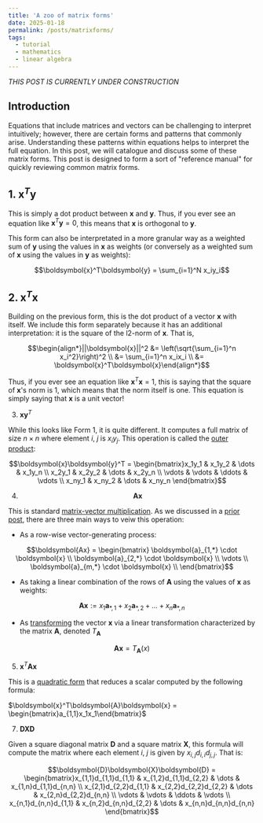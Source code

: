 ```yaml
---
title: 'A zoo of matrix forms'
date: 2025-01-18
permalink: /posts/matrixforms/
tags:
  - tutorial
  - mathematics
  - linear algebra
---
```


_THIS POST IS CURRENTLY UNDER CONSTRUCTION_

Introduction
------------

Equations that include matrices and vectors can be challenging to interpret intuitively; however, there are certain forms and patterns that commonly arise. Understanding these patterns within equations helps to interpret the full equation. In this post, we will catalogue and discuss some of these matrix forms. This post is designed to form a sort of "reference manual" for quickly reviewing common matrix forms.

1\. $\boldsymbol{x}^T\boldsymbol{y}$
------------------------------------

This is simply a dot product between $\boldsymbol{x}$ and $\boldsymbol{y}$. Thus, if you ever see an equation like $\boldsymbol{x}^T\boldsymbol{y} = 0$, this means that $\boldsymbol{x}$ is orthogonal to $\boldsymbol{y}$. 

This form can also be interpretated in a more granular way as a weighted sum of $\boldsymbol{y}$ using the values in $\boldsymbol{x}$ as weights (or conversely as a weighted sum of $\boldsymbol{x}$ using the values in $\boldsymbol{y}$ as weights):

$$\boldsymbol{x}^T\boldsymbol{y} = \sum_{i=1}^N x_iy_i$$

2\. $\boldsymbol{x}^T\boldsymbol{x}$
------------------------------------

Building on the previous form, this is the dot product of a vector $\boldsymbol{x}$ with itself. We include this form separately because it has an additional interpretation: it is the square of the l2-norm of $\boldsymbol{x}$. That is,

$$\begin{align*}||\boldsymbol{x}||^2 &= \left(\sqrt{\sum_{i=1}^n x_i^2}\right)^2 \\ &= \sum_{i=1}^n x_ix_i \\ &= \boldsymbol{x}^T\boldsymbol{x}\end{align*}$$

Thus, if you ever see an equation like $\boldsymbol{x}^T\boldsymbol{x} = 1$, this is saying that the square of $\boldsymbol{x}$'s norm is 1, which means that the norm itself is one. This equation is simply saying that $\boldsymbol{x}$ is a unit vector!

3. $\boldsymbol{x}\boldsymbol{y}^T$

While this looks like Form 1, it is quite different. It computes a full matrix of size $n \times n$ where element $i$, $j$ is $x_iy_j$. This operation is called the [outer product](https://en.wikipedia.org/wiki/Outer_product):

$$\boldsymbol{x}\boldsymbol{y}^T = \begin{bmatrix}x_1y_1 & x_1y_2 & \dots & x_1y_n \\ x_2y_1 & x_2y_2 & \dots & x_2y_n \\ \vdots & \vdots & \ddots & \vdots \\ x_ny_1 & x_ny_2 & \dots & x_ny_n \end{bmatrix}$$

4. $$\boldsymbol{Ax}$$

This is standard [matrix-vector multiplication](https://mbernste.github.io/posts/matrix_vector_mult/). As we discussed in a [prior post](https://mbernste.github.io/posts/matrix_vector_mult/), there are three main ways to veiw this operation:

* As a row-wise vector-generating process:
  
$$\boldsymbol{Ax} = \begin{bmatrix} \boldsymbol{a}_{1,*} \cdot \boldsymbol{x} \\ \boldsymbol{a}_{2,*}  \cdot \boldsymbol{x} \\ \vdots \\ \boldsymbol{a}_{m,*}  \cdot \boldsymbol{x} \\ \end{bmatrix}$$

* As taking a linear combination of the rows of $\boldsymbol{A}$ using the values of $\boldsymbol{x}$ as weights:

$$\boldsymbol{A}\boldsymbol{x} := x_1\boldsymbol{a}_{*,1} + x_2\boldsymbol{a}_{*,2} + \dots +  x_n\boldsymbol{a}_{*,n}$$

* As [transforming](https://mbernste.github.io/posts/matrices_linear_transformations/)  the vector $\boldsymbol{x}$ via a linear transformation characterized by the matrix $\boldsymbol{A}$, denoted $T_{\boldsymbol{A}}$

$$\boldsymbol{Ax} = T_{\boldsymbol{A}}(x)$$

5. $\boldsymbol{x}^T\boldsymbol{A}\boldsymbol{x}$

This is a [quadratic form](https://en.wikipedia.org/wiki/Quadratic_form) that reduces a scalar computed by the following formula:

$\boldsymbol{x}^T\boldsymbol{A}\boldsymbol{x} = \begin{bmatrix}a_{1,1}x_1x_1\end{bmatrix}$



7. $\boldsymbol{D}\boldsymbol{X}\boldsymbol{D}$

Given a square diagonal matrix $\boldsymbol{D}$ and a square matrix $\boldsymbol{X}$, this formula will compute the matrix where each element $i$, $j$ is given by $x_{i,j}d_{i,i}d_{j,j}$. That is:

$$\boldsymbol{D}\boldsymbol{X}\boldsymbol{D} = \begin{bmatrix}x_{1,1}d_{1,1}d_{1,1} & x_{1,2}d_{1,1}d_{2,2} & \dots  & x_{1,n}d_{1,1}d_{n,n} \\  x_{2,1}d_{2,2}d_{1,1} & x_{2,2}d_{2,2}d_{2,2} & \dots  & x_{2,n}d_{2,2}d_{n,n} \\ \vdots & \vdots & \ddots & \vdots \\  x_{n,1}d_{n,n}d_{1,1} & x_{n,2}d_{n,n}d_{2,2} & \dots  & x_{n,n}d_{n,n}d_{n,n} \end{bmatrix}$$

   


